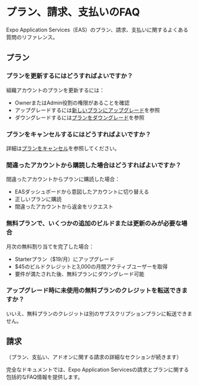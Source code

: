 # プラン、請求、支払いのFAQ

Expo Application Services（EAS）のプラン、請求、支払いに関するよくある質問のリファレンス。

## プラン

### プランを更新するにはどうすればよいですか？

組織アカウントのプランを更新するには：
- OwnerまたはAdmin役割の権限があることを確認
- アップグレードするには[新しいプランにアップグレード](/billing/manage#upgrade-to-a-new-plan)を参照
- ダウングレードするには[プランをダウングレード](/billing/manage#downgrade-a-plan)を参照

### プランをキャンセルするにはどうすればよいですか？

詳細は[プランをキャンセル](/billing/manage#cancel-a-plan)を参照してください。

### 間違ったアカウントから購読した場合はどうすればよいですか？

間違ったアカウントからプランに購読した場合：
- EASダッシュボードから意図したアカウントに切り替える
- 正しいプランに購読
- 間違ったアカウントから返金をリクエスト

### 無料プランで、いくつかの追加のビルドまたは更新のみが必要な場合

月次の無料割り当てを完了した場合：
- Starterプラン（$19/月）にアップグレード
- $45のビルドクレジットと3,000の月間アクティブユーザーを取得
- 要件が満たされた後、無料プランにダウングレード可能

### アップグレード時に未使用の無料プランのクレジットを転送できますか？

いいえ、無料プランのクレジットは別のサブスクリプションプランに転送できません。

## 請求

（プラン、支払い、アドオンに関する請求の詳細なセクションが続きます）

完全なドキュメントでは、Expo Application Servicesの請求とプランに関する包括的なFAQ情報を提供します。
